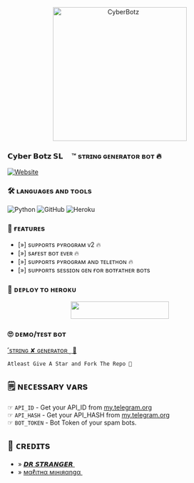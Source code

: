 
<p align="center">
  <img src="https://telegra.ph/file/1b2f0d87564eb245e202f.jpg" alt="CyberBotz" width="300">
</p>

### 𝗖𝘆𝗯𝗲𝗿 𝗕𝗼𝘁𝘇 𝗦𝗟 <img src= https://flagcdn.com/24x18/lk.png width="15">™  sᴛʀɪɴɢ ɢᴇɴᴇʀᴀᴛᴏʀ ʙᴏᴛ 🔥
  <a href="https://github.com/DrStrangerXD"><img alt="Website" src="https://img.shields.io/badge/Dr Stranger-blue"></a>
  
  ### 🛠️ ʟᴀɴɢᴜᴀɢᴇs ᴀɴᴅ ᴛᴏᴏʟs

  ![Python](https://img.shields.io/badge/Python-3776AB?style=for-the-badge&logo=python&logoColor=white)
  ![GitHub](https://img.shields.io/badge/GitHub-100000?style=for-the-badge&logo=github&logoColor=white)
  ![Heroku](https://img.shields.io/badge/Heroku-430098?style=for-the-badge&logo=heroku&logoColor=white)
  
  ### 🤤 ғᴇᴀᴛᴜʀᴇs

- [»] sᴜᴩᴩᴏʀᴛs ᴩʏʀᴏɢʀᴀᴍ ᴠ2 🔥
- [»] sᴀғᴇsᴛ ʙᴏᴛ ᴇᴠᴇʀ 🔥
- [»] sᴜᴩᴩᴏʀᴛs ᴩʏʀᴏɢʀᴀᴍ ᴀɴᴅ ᴛᴇʟᴇᴛʜᴏɴ 🔥
- [»] sᴜᴩᴩᴏʀᴛs sᴇssɪᴏɴ ɢᴇɴ ғᴏʀ ʙᴏᴛғᴀᴛʜᴇʀ ʙᴏᴛs

### 🚀 ᴅᴇᴘʟᴏʏ ᴛᴏ ʜᴇʀᴏᴋᴜ
  
  <p align="center"><a href="https://heroku.com/deploy?template=https://github.com/Cyber-Botz-SL/String-Session-Generator"> <img src="https://img.shields.io/badge/Deploy%20To%20Heroku-black?style=for-the-badge&logo=heroku" width="220" height="38.45"/></a></p>

### 🙄 ᴅᴇᴍᴏ/ᴛᴇsᴛ ʙᴏᴛ
  
  [˹sᴛʀɪɴɢ ✘ ɢᴇɴᴇʀᴀᴛᴏʀ ˼ 🍑]()
  
  ```
Atleast Give A Star and Fork The Repo 🖤
```

## 🗒️ ɴᴇᴄᴇssᴀʀʏ ᴠᴀʀs

☞ `API_ID` - Get your API_ID from [my.telegram.org](https://my.telegram.org/apps)<br>
☞ `API_HASH` - Get your API_HASH from [my.telegram.org](https://my.telegram.org/apps)<br>
☞ `BOT_TOKEN` - Bot Token of your spam bots.<br>

## 💖 ᴄʀᴇᴅɪᴛs
- » [𝘿𝙍 𝙎𝙏𝙍𝘼𝙉𝙂𝙀𝙍 <img src= https://flagcdn.com/24x18/lk.png width="15">](https://t.me/Dr_Stranger_XD)
- » [мαℓιтнα мιнιяαηgα <img src= https://flagcdn.com/24x18/lk.png width="15">](https://t.me/xMalitha)

